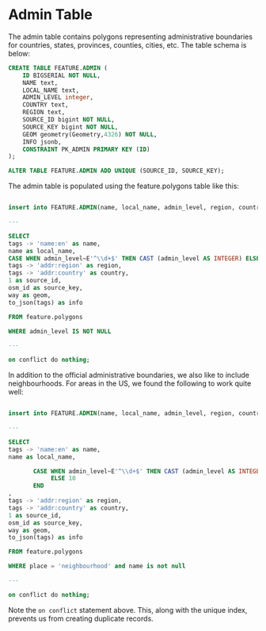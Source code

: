 # Admin Table

The admin table contains polygons representing administrative boundaries for countries, states, provinces, counties, cities, etc. The table schema is below:


```sql
CREATE TABLE FEATURE.ADMIN (
    ID BIGSERIAL NOT NULL,
    NAME text,
    LOCAL_NAME text,
    ADMIN_LEVEL integer,
    COUNTRY text,
    REGION text,
    SOURCE_ID bigint NOT NULL,
    SOURCE_KEY bigint NOT NULL,
    GEOM geometry(Geometry,4326) NOT NULL,
    INFO jsonb,
    CONSTRAINT PK_ADMIN PRIMARY KEY (ID)
);

ALTER TABLE FEATURE.ADMIN ADD UNIQUE (SOURCE_ID, SOURCE_KEY);
```


The admin table is populated using the feature.polygons table like this:

```sql

insert into FEATURE.ADMIN(name, local_name, admin_level, region, country, source_id, source_key, geom, info) 

---

SELECT 
tags -> 'name:en' as name, 
name as local_name, 
CASE WHEN admin_level~E'^\\d+$' THEN CAST (admin_level AS INTEGER) ELSE NULL END as admin_level, 
tags -> 'addr:region' as region, 
tags -> 'addr:country' as country, 
1 as source_id,
osm_id as source_key,
way as geom, 
to_json(tags) as info

FROM feature.polygons

WHERE admin_level IS NOT NULL

---

on conflict do nothing;

```



In addition to the official administrative boundaries, we also like to include neighbourhoods. For areas in the US, we found the following to work quite well:

```sql

insert into FEATURE.ADMIN(name, local_name, admin_level, region, country, source_id, source_key, geom, info) 

---

SELECT 
tags -> 'name:en' as name, 
name as local_name, 

       CASE WHEN admin_level~E'^\\d+$' THEN CAST (admin_level AS INTEGER)
            ELSE 10
       END
,
tags -> 'addr:region' as region, 
tags -> 'addr:country' as country, 
1 as source_id,
osm_id as source_key,
way as geom, 
to_json(tags) as info

FROM feature.polygons

WHERE place = 'neighbourhood' and name is not null

---

on conflict do nothing;

```


Note the `on conflict` statement above. This, along with the unique index, prevents us from creating duplicate records.

